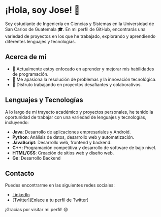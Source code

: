 <!-- Encabezado -->
# ¡Hola, soy Jose! 👋

Soy estudiante de Ingeniería en Ciencias y Sistemas en la Universidad de San Carlos de Guatemala 🎓. En mi perfil de GitHub, encontrarás una variedad de proyectos en los que he trabajado, explorando y aprendiendo diferentes lenguajes y tecnologías.

## Acerca de mí

- 🔭 Actualmente estoy enfocado en aprender y mejorar mis habilidades de programación.
- 🌱 Me apasiona la resolución de problemas y la innovación tecnológica.
- 🚀 Disfruto trabajando en proyectos desafiantes y colaborativos.

## Lenguajes y Tecnologías

A lo largo de mi trayecto académico y proyectos personales, he tenido la oportunidad de trabajar con una variedad de lenguajes y tecnologías, incluyendo:

- **Java**: Desarrollo de aplicaciones empresariales y Android.
- **Python**: Análisis de datos, desarrollo web y automatización.
- **JavaScript**: Desarrollo web, frontend y backend.
- **C++**: Programación competitiva y desarrollo de software de bajo nivel.
- **HTML/CSS**: Creación de sitios web y diseño web.
- **Go**: Desarrollo Backend


## Contacto

Puedes encontrarme en las siguientes redes sociales:

- [LinkedIn](www.linkedin.com/in/jose-fernando-alvarez-morales-67b75a248)
- [Twitter](Enlace a tu perfil de Twitter)

¡Gracias por visitar mi perfil! 😄
